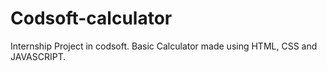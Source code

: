 # Codsoft-calculator
 Internship Project in codsoft.
 Basic Calculator made using HTML, CSS and JAVASCRIPT.
